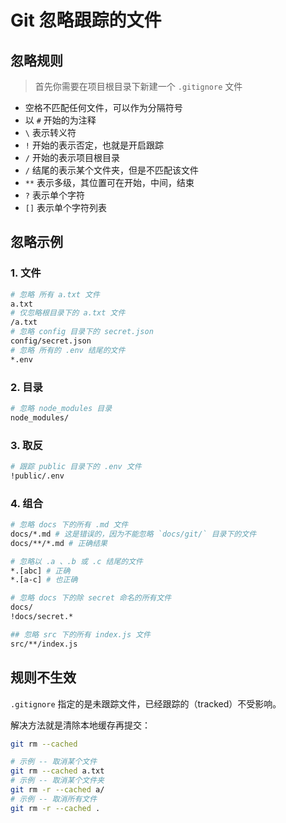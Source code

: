 # Git 忽略跟踪的文件

## 忽略规则

> 首先你需要在项目根目录下新建一个 `.gitignore` 文件

+ 空格不匹配任何文件，可以作为分隔符号
+ 以 `#` 开始的为注释
+ `\` 表示转义符
+ `!` 开始的表示否定，也就是开启跟踪
+ `/` 开始的表示项目根目录
+ `/` 结尾的表示某个文件夹，但是不匹配该文件
+ `**` 表示多级，其位置可在开始，中间，结束
+ `?` 表示单个字符
+ `[]` 表示单个字符列表

## 忽略示例

### 1. 文件

```bash
# 忽略 所有 a.txt 文件
a.txt
# 仅忽略根目录下的 a.txt 文件
/a.txt
# 忽略 config 目录下的 secret.json
config/secret.json
# 忽略 所有的 .env 结尾的文件
*.env
```

### 2. 目录

```bash
# 忽略 node_modules 目录
node_modules/
```

### 3. 取反

```bash
# 跟踪 public 目录下的 .env 文件
!public/.env
```

### 4. 组合

```bash
# 忽略 docs 下的所有 .md 文件
docs/*.md # 这是错误的，因为不能忽略 `docs/git/` 目录下的文件
docs/**/*.md # 正确结果

# 忽略以 .a 、.b 或 .c 结尾的文件
*.[abc] # 正确
*.[a-c] # 也正确

# 忽略 docs 下的除 secret 命名的所有文件
docs/
!docs/secret.*

## 忽略 src 下的所有 index.js 文件
src/**/index.js
```

## 规则不生效

`.gitignore` 指定的是未跟踪文件，已经跟踪的（tracked）不受影响。

解决方法就是清除本地缓存再提交：

```bash
git rm --cached

# 示例 -- 取消某个文件
git rm --cached a.txt
# 示例 -- 取消某个文件夹
git rm -r --cached a/
# 示例 -- 取消所有文件
git rm -r --cached .
```

